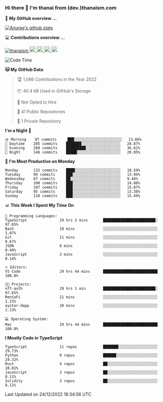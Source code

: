 ### Hi there 👋 I'm thanai from (dev.)thanaism.com

<!-- バッジ関連 -->
<!--
メイン：https://shields.io/category/social
GitHub view：https://github.com/antonkomarev/github-profile-views-counter
Qiita contributions：https://qiita.com/mikkame/items/f2c60d9caf8a8e38ec50
 -->

🍎 **My GitHub overview ...**

<!-- GitHubトロフィー -->
<!--
https://github.com/ryo-ma/github-profile-trophy
 -->

<!-- [![trophy](https://github-profile-trophy.vercel.app/?username=thanaism)](https://github.com/thanaism/thanaism) -->

<!-- GitHubステータス -->
<!--
https://github.com/anuraghazra/github-readme-stats
 -->

[![Anurag's github stats](https://github-readme-stats.vercel.app/api?username=thanaism&count_private=true&show_icons=true)](https://github.com/thanaism/thanaism)

<!-- [![ReadMe Card](https://github-readme-stats.vercel.app/api/pin/?username=thanaism&repo=thanaism)](https://github.com/thanaism/thanaism) -->

<!-- Skill icons -->
<!--
https://rahuldkjain.github.io/gh-profile-readme-generator/
 -->

💻 **Contributions overview ...**

<p align="left">

  <a href="https://github.com/thanaism/thanaism/">
    <img src="https://komarev.com/ghpvc/?username=thanaism" alt="thanaism" />
  </a>
  <a href="http://twitter.com/okinawa__noodle">
    <img height="20" src="https://img.shields.io/twitter/follow/okinawa__noodle?label=Twitter&logo=twitter&style=flat" />
  </a>
  <a href="https://github.com/thanaism">
    <img height="20" src="https://img.shields.io/github/followers/thanaism?label=follow&logo=github&style=flat" />
  </a>
  <!-- <a href="https://www.reddit.com/user/thanaism">
    <img height="20" src="https://img.shields.io/reddit/user-karma/combined/thanaism?label=Reddit&logo=reddit&style=flat" />
  </a>
  <a href="https://stackoverflow.com/users/5720201/thanaism">
    <img height="20" src="https://img.shields.io/stackexchange/stackoverflow/r/5720201?label=StackOverflow&logo=stack-overflow&style=flat" /> -->
  </a>
  <a href="http://qiita.com/thanai">
    <img height="20" src="https://qiita-badge.apiapi.app/s/thanai/posts.svg" />
  </a>
  <//qiita.com/thanai">
    <img height="20" src="https://qiita-badge.apiapi.app/s/thanai/contributions.svg" />
  </a>
</p>

<!--START_SECTION:waka-->
![Code Time](http://img.shields.io/badge/Code%20Time-1%2C173%20hrs%2056%20mins-blue)

**🐱 My GitHub Data** 

> 🏆 1,066 Contributions in the Year 2022
 > 
> 📦 40.4 kB Used in GitHub's Storage 
 > 
> 🚫 Not Opted to Hire
 > 
> 📜 41 Public Repositories 
 > 
> 🔑 1 Private Repository 
 > 
**I'm a Night 🦉** 

```text
🌞 Morning    97 commits     ███░░░░░░░░░░░░░░░░░░░░░░   13.66% 
🌆 Daytime    205 commits    ███████░░░░░░░░░░░░░░░░░░   28.87% 
🌃 Evening    260 commits    █████████░░░░░░░░░░░░░░░░   36.62% 
🌙 Night      148 commits    █████░░░░░░░░░░░░░░░░░░░░   20.85%

```
📅 **I'm Most Productive on Monday** 

```text
Monday       132 commits    ████░░░░░░░░░░░░░░░░░░░░░   18.59% 
Tuesday      99 commits     ███░░░░░░░░░░░░░░░░░░░░░░   13.94% 
Wednesday    67 commits     ██░░░░░░░░░░░░░░░░░░░░░░░   9.44% 
Thursday     100 commits    ███░░░░░░░░░░░░░░░░░░░░░░   14.08% 
Friday       107 commits    ███░░░░░░░░░░░░░░░░░░░░░░   15.07% 
Saturday     95 commits     ███░░░░░░░░░░░░░░░░░░░░░░   13.38% 
Sunday       110 commits    ███░░░░░░░░░░░░░░░░░░░░░░   15.49%

```


📊 **This Week I Spent My Time On** 

```text
💬 Programming Languages: 
TypeScript               29 hrs 2 mins       ████████████████████████░   97.65% 
Bash                     19 mins             ░░░░░░░░░░░░░░░░░░░░░░░░░   1.07% 
Git                      11 mins             ░░░░░░░░░░░░░░░░░░░░░░░░░   0.67% 
JSON                     8 mins              ░░░░░░░░░░░░░░░░░░░░░░░░░   0.46% 
JavaScript               2 mins              ░░░░░░░░░░░░░░░░░░░░░░░░░   0.14%

🔥 Editors: 
VS Code                  29 hrs 44 mins      █████████████████████████   100.0%

🐱‍💻 Projects: 
nft-auth                 29 hrs 1 min        ████████████████████████░   97.65% 
RentaFi                  21 mins             ░░░░░░░░░░░░░░░░░░░░░░░░░   1.23% 
oyster-dapp              20 mins             ░░░░░░░░░░░░░░░░░░░░░░░░░   1.13%

💻 Operating System: 
Mac                      29 hrs 44 mins      █████████████████████████   100.0%

```

**I Mostly Code in TypeScript** 

```text
TypeScript               11 repos            ███████░░░░░░░░░░░░░░░░░░   29.73% 
Python                   9 repos             ██████░░░░░░░░░░░░░░░░░░░   24.32% 
Rust                     4 repos             ██░░░░░░░░░░░░░░░░░░░░░░░   10.81% 
JavaScript               3 repos             ██░░░░░░░░░░░░░░░░░░░░░░░   8.11% 
Solidity                 3 repos             ██░░░░░░░░░░░░░░░░░░░░░░░   8.11%

```



 Last Updated on 24/12/2022 18:34:56 UTC
<!--END_SECTION:waka-->

